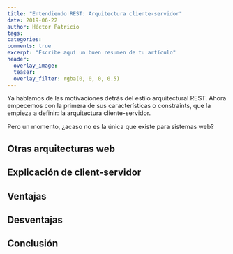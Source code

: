 ```yaml
---
title: "Entendiendo REST: Arquitectura cliente-servidor"
date: 2019-06-22
author: Héctor Patricio
tags:
categories: 
comments: true
excerpt: "Escribe aquí un buen resumen de tu artículo"
header:
  overlay_image: 
  teaser: 
  overlay_filter: rgba(0, 0, 0, 0.5)
---
```


Ya hablamos de las motivaciones detrás del estilo arquitectural REST. Ahora empecemos con la primera de sus características o constraints, que la empieza a definir: la arquitectura cliente-servidor.

Pero un momento, ¿acaso no es la única que existe para sistemas web?

## Otras arquitecturas web

## Explicación de client-servidor
## Ventajas
## Desventajas
## Conclusión